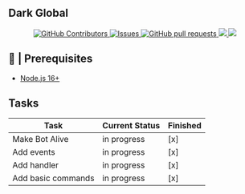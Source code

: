 ## Dark Global

  <p align="center">
    <a href="https://github.com/ShadowGaming100/Dark-Global/graphs/contributors">
      <img alt="GitHub Contributors" src="https://img.shields.io/github/contributors/ShadowGaming100/Dark-Global" />
    </a>
    <a href="https://github.com/ShadowGaming100/Dark-Global/issues">
      <img alt="Issues" src="https://img.shields.io/github/issues/ShadowGaming100/Dark-Global?color=0088ff" />
    </a>
    <a href="https://github.com/ShadowGaming100/Dark-Global/pulls">
      <img alt="GitHub pull requests" src="https://img.shields.io/github/issues-pr/ShadowGaming100/Dark-Global?color=0088ff" />
<a target="_blank" href="https://github.com/ShadowGaming100/Dark-Global"><img src="https://img.shields.io/github/stars/ShadowGaming100/Dark-Global" /> 
<a target="_blank" href="https://github.com/ShadowGaming100/Dark-Global"><img src="https://img.shields.io/github/last-commit/ShadowGaming100/Dark-Global" /></a>
</p>

## 🚧 | Prerequisites

- [Node.js 16+](https://nodejs.org/en/download/)

## Tasks

| Task           | Current Status | Finished | 
|----------------|----------------|----------|
| Make Bot Alive |     in progress      |[x]|
| Add events         | in progress      |[x]|
| Add handler        | in progress      |[x]|
| Add basic commands | in progress      |[x]|

<!-- # Credits

[MGalaCyber/Discord.js-v13-Command-Handler-Template](https://github.com/MGalaCyber/Discord.js-v13-Command-Handler-Template)

[MGalaCyber/Discord.js-v14-Command-Handler-Template](https://github.com/MGalaCyber/Discord.js-v14-Command-Handler-Template)

[BlobbyDev/DoggoBot](https://github.com/BlobbyDev/DoggoBot)

[dd4tj/discord-bot-v14](https://github.com/dd4tj/discord-bot-v14)

[Tomato6966/Discord-js-handler-slash-Commands](https://github.com/Tomato6966/Discord-js-handler-slash-Commands) -->
